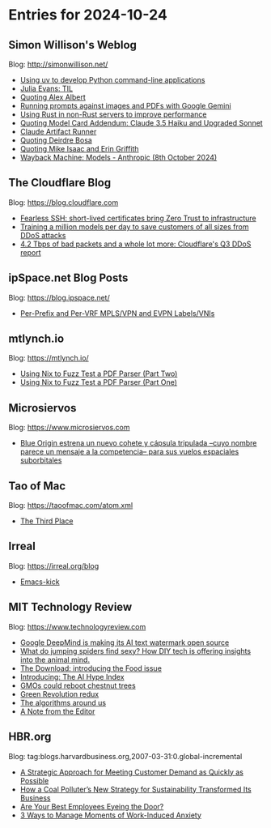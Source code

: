 # Entries for 2024-10-24
## Simon Willison's Weblog 
Blog: http://simonwillison.net/ 

- [Using uv to develop Python command-line applications](https://simonwillison.net/2024/Oct/24/uv-cli/#atom-everything)
- [Julia Evans: TIL](https://simonwillison.net/2024/Oct/24/julia-evans-til/#atom-everything)
- [Quoting Alex Albert](https://simonwillison.net/2024/Oct/23/alex-albert/#atom-everything)
- [Running prompts against images and PDFs with Google Gemini](https://simonwillison.net/2024/Oct/23/prompt-gemini/#atom-everything)
- [Using Rust in non-Rust servers to improve performance](https://simonwillison.net/2024/Oct/23/using-rust-in-non-rust-servers/#atom-everything)
- [Quoting Model Card Addendum: Claude 3.5 Haiku and Upgraded Sonnet](https://simonwillison.net/2024/Oct/23/model-card/#atom-everything)
- [Claude Artifact Runner](https://simonwillison.net/2024/Oct/23/claude-artifact-runner/#atom-everything)
- [Quoting Deirdre Bosa](https://simonwillison.net/2024/Oct/23/cnbc/#atom-everything)
- [Quoting Mike Isaac and Erin Griffith](https://simonwillison.net/2024/Oct/23/mike-isaac-and-erin-griffith/#atom-everything)
- [Wayback Machine: Models - Anthropic (8th October 2024)](https://simonwillison.net/2024/Oct/22/opus/#atom-everything)
##  The Cloudflare Blog  
Blog: https://blog.cloudflare.com 

- [Fearless SSH: short-lived certificates bring Zero Trust to infrastructure](https://blog.cloudflare.com/intro-access-for-infrastructure-ssh)
- [Training a million models per day to save customers of all sizes from DDoS attacks](https://blog.cloudflare.com/training-a-million-models-per-day-to-save-customers-of-all-sizes-from-ddos)
- [4.2 Tbps of bad packets and a whole lot more: Cloudflare's Q3 DDoS report](https://blog.cloudflare.com/ddos-threat-report-for-2024-q3)
## ipSpace.net Blog Posts 
Blog: https://blog.ipspace.net/ 

- [Per-Prefix and Per-VRF MPLS/VPN and EVPN Labels/VNIs](https://blog.ipspace.net/2024/10/mpls-vpn-prefix-vrf-labels/?utm_source=atom_feed)
## mtlynch.io 
Blog: https://mtlynch.io/ 

- [Using Nix to Fuzz Test a PDF Parser (Part Two)](https://mtlynch.io/nix-fuzz-testing-2/)
- [Using Nix to Fuzz Test a PDF Parser (Part One)](https://mtlynch.io/nix-fuzz-testing-1/)
## Microsiervos 
Blog: https://www.microsiervos.com 

- [Blue Origin estrena un nuevo cohete y cápsula tripulada –cuyo nombre parece un mensaje a la competencia– para sus vuelos espaciales suborbitales](https://www.microsiervos.com/archivo/espacio/blue-origin-nuevo-cohete-capsula-tripulados.html)
## Tao of Mac 
Blog: https://taoofmac.com/atom.xml 

- [The Third Place](https://taoofmac.com/space/links/2024/10/23/1700)
## Irreal 
Blog: https://irreal.org/blog 

- [Emacs-kick](https://irreal.org/blog/?p=12533)
## MIT Technology Review 
Blog: https://www.technologyreview.com 

- [Google DeepMind is making its AI text watermark open source](https://www.technologyreview.com/2024/10/23/1106105/google-deepmind-is-making-its-ai-text-watermark-open-source/)
- [What do jumping spiders find sexy? How DIY tech is offering insights into the animal mind.](https://www.technologyreview.com/2024/10/23/1105196/animal-mind-diy-tech-scientists-hermit-crabs-jumping-spiders/)
- [The Download: introducing the Food issue](https://www.technologyreview.com/2024/10/23/1106093/the-download-introducing-the-food-issue/)
- [Introducing: The AI Hype Index](https://www.technologyreview.com/2024/10/23/1105192/ai-hype-index-nov-dec-2024/)
- [GMOs could reboot chestnut trees](https://www.technologyreview.com/2024/10/23/1105275/gmo-chestnut-trees-american-castanea-genetics-revival/)
- [Green Revolution redux](https://www.technologyreview.com/2024/10/23/1105291/green-revolution-plant-engineering-crispr-farming-agriculture/)
- [The algorithms around us](https://www.technologyreview.com/2024/10/23/1105260/ai-book-review-andrew-smith-ethan-mollick-hannah-silva/)
- [A Note from the Editor](https://www.technologyreview.com/2024/10/23/1105298/editor-letter-mat-honan-food-agriculture/)
## HBR.org 
Blog: tag:blogs.harvardbusiness.org,2007-03-31:0.global-incremental 

- [A Strategic Approach for Meeting Customer Demand as Quickly as Possible](https://hbr.org/2024/10/a-strategic-approach-for-meeting-customer-demand-as-quickly-as-possible)
- [How a Coal Polluter’s New Strategy for Sustainability Transformed Its Business](https://hbr.org/podcast/2024/10/how-a-coal-polluters-new-strategy-for-sustainability-transformed-its-business)
- [Are Your Best Employees Eyeing the Door?](https://hbr.org/podcast/2024/10/are-your-best-employees-eyeing-the-door)
- [3 Ways to Manage Moments of Work-Induced Anxiety](https://hbr.org/2024/10/3-ways-to-manage-moments-of-work-induced-anxiety)